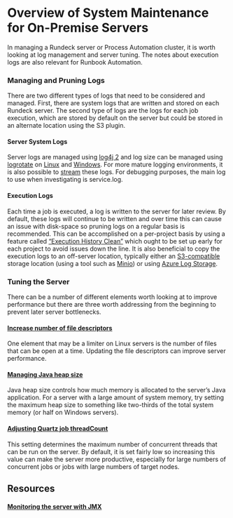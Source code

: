# Overview of System Maintenance for On-Premise Servers
In managing a Rundeck server or Process Automation cluster, it is worth looking at log management and server tuning. The notes about execution logs are also relevant for Runbook Automation.<br>
### Managing and Pruning Logs
There are two different types of logs that need to be considered and managed.  First, there are system logs that are written and stored on each Rundeck server.  The second type of logs are the logs for each job execution, which are stored by default on the server but could be stored in an alternate location using the S3 plugin.<br>
#### Server System Logs
Server logs are managed using [log4j 2](/administration/configuration/config-file-reference.html#log4j2-properties-new-in-rundeck-3-3-x) and log size can be managed using [logrotate](https://github.com/logrotate/logrotate) on [Linux](/administration/maintenance/logs.html#rotation-of-service-log-linux) and [Windows](/administration/maintenance/logs.html#rotation-of-service-log-windows).  For more mature logging environments, it is also possible to [stream](/administration/maintenance/logs.html#streaming-log-plugins) these logs.  For debugging purposes, the main log to use when investigating is service.log.<br>
#### Execution Logs
Each time a job is executed, a log is written to the server for later review.  By default, these logs will continue to be written and over time this can cause an issue with disk-space so pruning logs on a regular basis is recommended.  This can be accomplished on a per-project basis by using a feature called [“Execution History Clean”](/manual/project-settings.html#execution-history-clean) which ought to be set up early for each project to avoid issues down the line. It is also beneficial to copy the execution logs to an off-server location, typically either an [S3-compatible](/administration/cluster/logstore/s3.html) storage location (using a tool such as [Minio](https://www.google.com/url?q=https://docs.rundeck.com/docs/learning/howto/S3-minio.html&sa=D&source=docs&ust=1686243395663522&usg=AOvVaw1te1RTq9NzBLf5u-9n9VRP)) or using [Azure Log Storage](/administration/cluster/logstore/azure.html).<br>
### Tuning the Server
There can be a number of different elements worth looking at to improve performance but there are three worth addressing from the beginning to prevent later server bottlenecks.<br>
#### [Increase number of file descriptors](/administration/maintenance/tuning-rundeck.html#file-descriptors)
One element that may be a limiter on Linux servers is the number of files that can be open at a time.  Updating the file descriptors can improve server performance.<br>
#### [Managing Java heap size](/administration/maintenance/tuning-rundeck.html#java-heap-size)
Java heap size controls how much memory is allocated to the server’s Java application. For a server with a large amount of system memory, try setting the maximum heap size to something like two-thirds of the total system memory (or half on Windows servers).<br>
#### [Adjusting Quartz job threadCount](/administration/maintenance/tuning-rundeck.html#quartz-job-threadcount)
This setting determines the maximum number of concurrent threads that can be run on the server.  By default, it is set fairly low so increasing this value can make the server more productive, especially for large numbers of concurrent jobs or jobs with large numbers of target nodes.<br>
## Resources
#### [Monitoring the server with JMX](h/administration/maintenance/tuning-rundeck.html#jmx-instrumentation)
